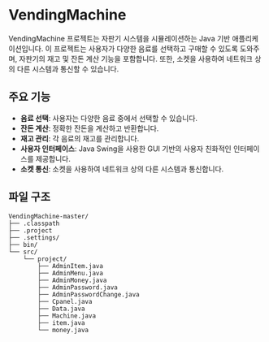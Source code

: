# VendingMachine

VendingMachine 프로젝트는 자판기 시스템을 시뮬레이션하는 Java 기반 애플리케이션입니다. 이 프로젝트는 사용자가 다양한 음료를 선택하고 구매할 수 있도록 도와주며, 자판기의 재고 및 잔돈 계산 기능을 포함합니다. 또한, 소켓을 사용하여 네트워크 상의 다른 시스템과 통신할 수 있습니다.

## 주요 기능
- **음료 선택**: 사용자는 다양한 음료 중에서 선택할 수 있습니다.
- **잔돈 계산**: 정확한 잔돈을 계산하고 반환합니다.
- **재고 관리**: 각 음료의 재고를 관리합니다.
- **사용자 인터페이스**: Java Swing을 사용한 GUI 기반의 사용자 친화적인 인터페이스를 제공합니다.
- **소켓 통신**: 소켓을 사용하여 네트워크 상의 다른 시스템과 통신합니다.

## 파일 구조
```plaintext
VendingMachine-master/
├── .classpath
├── .project
├── .settings/
├── bin/
└── src/
    └── project/
        ├── AdminItem.java
        ├── AdminMenu.java
        ├── AdminMoney.java
        ├── AdminPassword.java
        ├── AdminPasswordChange.java
        ├── Cpanel.java
        ├── Data.java
        ├── Machine.java
        ├── item.java
        └── money.java
